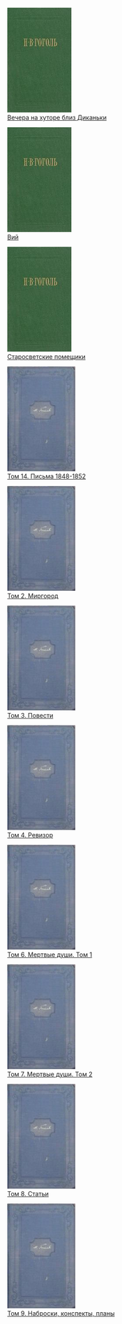 ![](Вечера%20на%20хуторе%20близ%20Диканьки.jpg)  
[Вечера на хуторе близ Диканьки](Вечера%20на%20хуторе%20близ%20Диканьки.txt)

![](Вий.jpg)  
[Вий](Вий.txt)

![](Старосветские%20помещики.jpg)  
[Старосветские помещики](Старосветские%20помещики.txt)

![](Том%2014.%20Письма%201848-1852.jpg)  
[Том 14. Письма 1848-1852](Том%2014.%20Письма%201848-1852.txt)

![](Том%202.%20Миргород.jpg)  
[Том 2. Миргород](Том%202.%20Миргород.txt)

![](Том%203.%20Повести.jpg)  
[Том 3. Повести](Том%203.%20Повести.txt)

![](Том%204.%20Ревизор.jpg)  
[Том 4. Ревизор](Том%204.%20Ревизор.txt)

![](Том%206.%20Мертвые%20души.%20Том%201.jpg)  
[Том 6. Мертвые души. Том 1](Том%206.%20Мертвые%20души.%20Том%201.txt)

![](Том%207.%20Мертвые%20души.%20Том%202.jpg)  
[Том 7. Мертвые души. Том 2](Том%207.%20Мертвые%20души.%20Том%202.txt)

![](Том%208.%20Статьи.jpg)  
[Том 8. Статьи](Том%208.%20Статьи.txt)

![](Том%209.%20Наброски,%20конспекты,%20планы.jpg)  
[Том 9. Наброски, конспекты, планы](Том%209.%20Наброски,%20конспекты,%20планы.txt)
